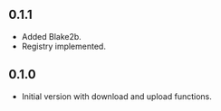 ## 0.1.1

  - Added Blake2b.
  - Registry implemented.

## 0.1.0

  - Initial version with download and upload functions.